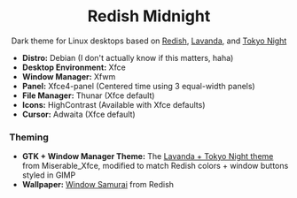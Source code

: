 <div align="center">
    <h1>Redish Midnight</h1>
    <p>Dark theme for Linux desktops based on <a href="https://github.com/legendlife/Redish" target="_blank">Redish</a>, <a href="https://github.com/vinceliuice/Lavanda-kde" target="_blank">Lavanda</a>, and <a href="https://github.com/folke/tokyonight.nvim">Tokyo Night</a></p>
</div>

- **Distro:** Debian (I don't actually know if this matters, haha)
- **Desktop Environment:** Xfce
- **Window Manager:** Xfwm
- **Panel:** Xfce4-panel (Centered time using 3 equal-width panels)
- **File Manager:** Thunar (Xfce default)
- **Icons:** HighContrast (Available with Xfce defaults)
- **Cursor:** Adwaita (Xfce default)

### Theming
- **GTK + Window Manager Theme:** The [Lavanda + Tokyo Night theme](https://github.com/mehedirm6244/Miserable_Xfce/tree/Serenade) from Miserable_Xfce, modified to match Redish colors + window buttons styled in GIMP
- **Wallpaper:** [Window Samurai](https://github.com/legendlife/Redish/blob/main/wallpaper/window-samurai.jpg) from Redish
